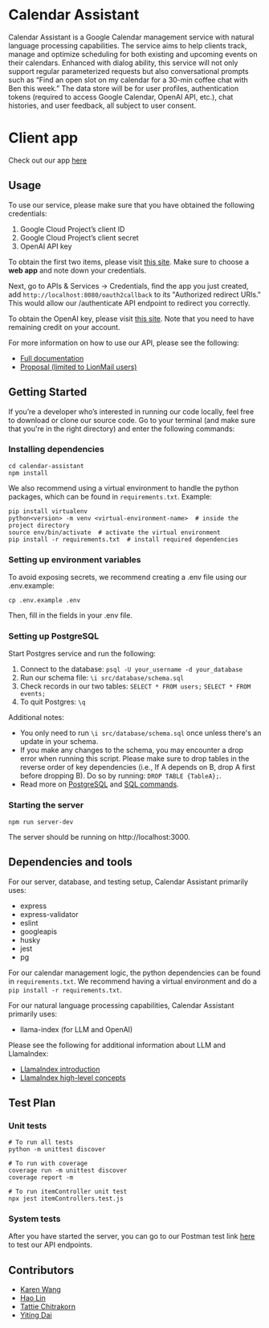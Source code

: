 # Calendar Assistant
Calendar Assistant is a Google Calendar management service with natural language processing capabilities. The service aims to help clients track, manage and optimize scheduling for both existing and upcoming events on their calendars. Enhanced with dialog ability, this service will not only support regular parameterized requests but also conversational prompts such as “Find an open slot on my calendar for a 30-min coffee chat with Ben this week.” The data store will be for user profiles, authentication tokens (required to access Google Calendar, OpenAI API, etc.), chat histories, and user feedback, all subject to user consent.

# Client app
Check out our app [here](https://github.com/karenswang/calendar-assistant-client)

## Usage
To use our service, please make sure that you have obtained the following credentials:
1. Google Cloud Project’s client ID
2. Google Cloud Project’s client secret
3. OpenAI API key
   
To obtain the first two items, please visit [this site](https://developers.google.com/calendar/api/quickstart/python).
Make sure to choose a __web app__ and note down your credentials. 

Next, go to APIs & Services -> Credentials, find the app you just created, add `http://localhost:8080/oauth2callback` to its "Authorized redirect URIs." This would allow our /authenticate API endpoint to redirect you correctly. 

To obtain the OpenAI key, please visit [this site](https://platform.openai.com/docs/quickstart/add-your-api-key?context=python). Note that you need to have remaining credit on your account.

For more information on how to use our API, please see the following:
* [Full documentation](https://app.swaggerhub.com/apis-docs/Divide-n-Conquer/calendar-assistant/1.0.0)
* [Proposal (limited to LionMail users)](https://docs.google.com/document/d/17Qjl6t27rR_bs1J3gFUqawzSUAEYYyo7WWHOvfNo2GE/edit?usp=sharing)

## Getting Started
If you’re a developer who’s interested in running our code locally, feel free to download or clone our source code. Go to your terminal (and make sure that you're in the right directory) and enter the following commands:

### Installing dependencies
```
cd calendar-assistant
npm install
```
We also recommend using a virtual environment to handle the python packages, which can be found in `requirements.txt`.
Example:
```
pip install virtualenv
python<version> -m venv <virtual-environment-name>  # inside the project directory
source env/bin/activate  # activate the virtual environment
pip install -r requirements.txt  # install required dependencies
```

### Setting up environment variables
To avoid exposing secrets, we recommend creating a .env file using our .env.example:
```
cp .env.example .env
```
Then, fill in the fields in your .env file.

### Setting up PostgreSQL
Start Postgres service and run the following:
1. Connect to the database: 
`psql -U your_username -d your_database`
2. Run our schema file: 
`\i src/database/schema.sql`
3. Check records in our two tables:
`SELECT * FROM users;`
`SELECT * FROM events;`
5. To quit Postgres: 
`\q`

Additional notes:
* You only need to run `\i src/database/schema.sql` once unless there's an update in your schema.
* If you make any changes to the schema, you may encounter a drop error when running this script. Please make sure to drop tables in the reverse order of key dependencies (i.e., If A depends on B, drop A first before dropping B). Do so by running: `DROP TABLE {TableA};`.
* Read more on [PostgreSQL](https://www.postgresql.org/docs/current/index.html) and [SQL commands](https://www.postgresql.org/docs/current/sql-commands.html).

### Starting the server
```
npm run server-dev
```
The server should be running on http://localhost:3000.

## Dependencies and tools
For our server, database, and testing setup, Calendar Assistant primarily uses:
* express
* express-validator
* eslint
* googleapis
* husky
* jest
* pg

For our calendar management logic, the python dependencies can be found in `requirements.txt`. We recommend having a virtual environment and do a `pip install -r requirements.txt`.

For our natural language processing capabilities, Calendar Assistant primarily uses:
* llama-index (for LLM and OpenAI)
  
Please see the following for additional information about LLM and LlamaIndex:
* [LlamaIndex introduction](https://ts.llamaindex.ai/)
* [LlamaIndex high-level concepts](https://gpt-index.readthedocs.io/en/latest/getting_started/concepts.html#high-level-concepts)

## Test Plan

### Unit tests
```
# To run all tests
python -m unittest discover

# To run with coverage
coverage run -m unittest discover
coverage report -m

# To run itemController unit test
npx jest itemControllers.test.js
```

### System tests
After you have started the server, you can go to our Postman test link [here](https://www.postman.com/speeding-crater-260064/workspace/team-workspace/collection/24382407-1efdb353-e3ac-429e-8601-0ae8c17c734a?action=share&creator=24382407) to test our API endpoints.

## Contributors
* [Karen Wang](https://github.com/karenswang)
* [Hao Lin](https://github.com/haolxx)
* [Tattie Chitrakorn](https://github.com/tchitrakorn)
* [Yiting Dai](https://github.com/LilyCuSO4)

